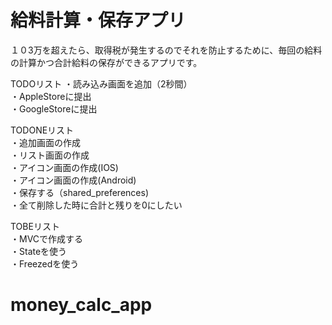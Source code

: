 # 給料計算・保存アプリ

１０3万を超えたら、取得税が発生するのでそれを防止するために、毎回の給料の計算かつ合計給料の保存ができるアプリです。

TODOリスト
・読み込み画面を追加（2秒間）  
・AppleStoreに提出  
・GoogleStoreに提出  

TODONEリスト  
・追加画面の作成  
・リスト画面の作成  
・アイコン画面の作成(IOS)  
・アイコン画面の作成(Android)  
・保存する（shared_preferences)  
・全て削除した時に合計と残りを0にしたい  

  
TOBEリスト  
・MVCで作成する  
・Stateを使う  
・Freezedを使う  

# money_calc_app
